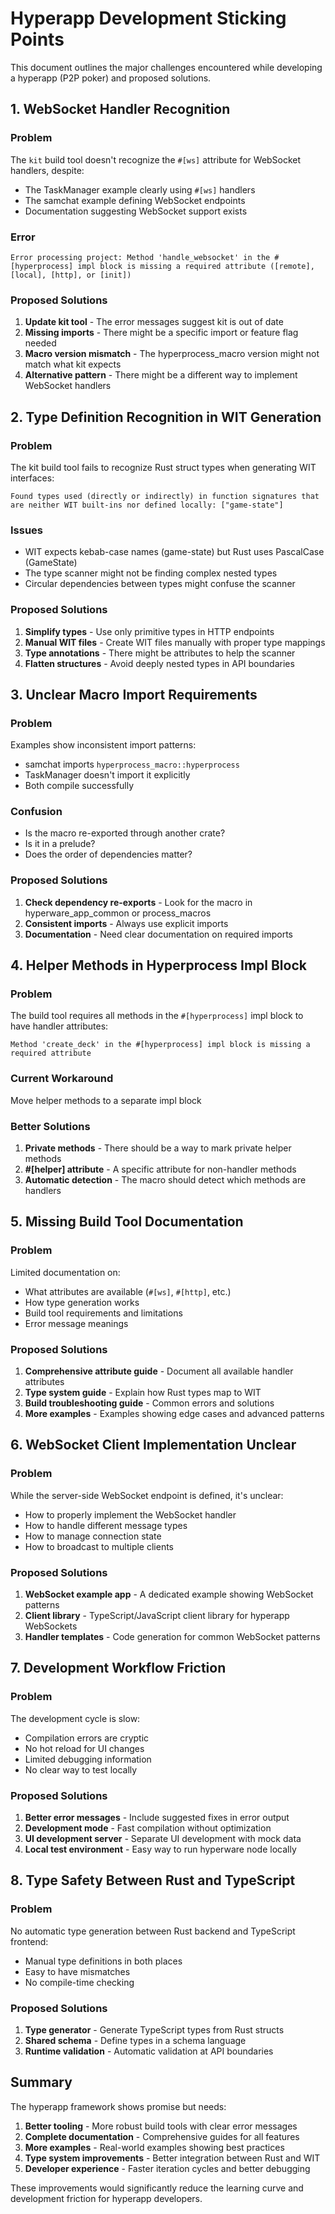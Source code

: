 # Hyperapp Development Sticking Points

This document outlines the major challenges encountered while developing a hyperapp (P2P poker) and proposed solutions.

## 1. WebSocket Handler Recognition

### Problem
The `kit` build tool doesn't recognize the `#[ws]` attribute for WebSocket handlers, despite:
- The TaskManager example clearly using `#[ws]` handlers
- The samchat example defining WebSocket endpoints
- Documentation suggesting WebSocket support exists

### Error
```
Error processing project: Method 'handle_websocket' in the #[hyperprocess] impl block is missing a required attribute ([remote], [local], [http], or [init])
```

### Proposed Solutions
1. **Update kit tool** - The error messages suggest kit is out of date
2. **Missing imports** - There might be a specific import or feature flag needed
3. **Macro version mismatch** - The hyperprocess_macro version might not match what kit expects
4. **Alternative pattern** - There might be a different way to implement WebSocket handlers

## 2. Type Definition Recognition in WIT Generation

### Problem
The kit build tool fails to recognize Rust struct types when generating WIT interfaces:
```
Found types used (directly or indirectly) in function signatures that are neither WIT built-ins nor defined locally: ["game-state"]
```

### Issues
- WIT expects kebab-case names (game-state) but Rust uses PascalCase (GameState)
- The type scanner might not be finding complex nested types
- Circular dependencies between types might confuse the scanner

### Proposed Solutions
1. **Simplify types** - Use only primitive types in HTTP endpoints
2. **Manual WIT files** - Create WIT files manually with proper type mappings
3. **Type annotations** - There might be attributes to help the scanner
4. **Flatten structures** - Avoid deeply nested types in API boundaries

## 3. Unclear Macro Import Requirements

### Problem
Examples show inconsistent import patterns:
- samchat imports `hyperprocess_macro::hyperprocess`
- TaskManager doesn't import it explicitly
- Both compile successfully

### Confusion
- Is the macro re-exported through another crate?
- Is it in a prelude?
- Does the order of dependencies matter?

### Proposed Solutions
1. **Check dependency re-exports** - Look for the macro in hyperware_app_common or process_macros
2. **Consistent imports** - Always use explicit imports
3. **Documentation** - Need clear documentation on required imports

## 4. Helper Methods in Hyperprocess Impl Block

### Problem
The build tool requires all methods in the `#[hyperprocess]` impl block to have handler attributes:
```
Method 'create_deck' in the #[hyperprocess] impl block is missing a required attribute
```

### Current Workaround
Move helper methods to a separate impl block

### Better Solutions
1. **Private methods** - There should be a way to mark private helper methods
2. **#[helper] attribute** - A specific attribute for non-handler methods
3. **Automatic detection** - The macro should detect which methods are handlers

## 5. Missing Build Tool Documentation

### Problem
Limited documentation on:
- What attributes are available (`#[ws]`, `#[http]`, etc.)
- How type generation works
- Build tool requirements and limitations
- Error message meanings

### Proposed Solutions
1. **Comprehensive attribute guide** - Document all available handler attributes
2. **Type system guide** - Explain how Rust types map to WIT
3. **Build troubleshooting guide** - Common errors and solutions
4. **More examples** - Examples showing edge cases and advanced patterns

## 6. WebSocket Client Implementation Unclear

### Problem
While the server-side WebSocket endpoint is defined, it's unclear:
- How to properly implement the WebSocket handler
- How to handle different message types
- How to manage connection state
- How to broadcast to multiple clients

### Proposed Solutions
1. **WebSocket example app** - A dedicated example showing WebSocket patterns
2. **Client library** - TypeScript/JavaScript client library for hyperapp WebSockets
3. **Handler templates** - Code generation for common WebSocket patterns

## 7. Development Workflow Friction

### Problem
The development cycle is slow:
- Compilation errors are cryptic
- No hot reload for UI changes
- Limited debugging information
- No clear way to test locally

### Proposed Solutions
1. **Better error messages** - Include suggested fixes in error output
2. **Development mode** - Fast compilation without optimization
3. **UI development server** - Separate UI development with mock data
4. **Local test environment** - Easy way to run hyperware node locally

## 8. Type Safety Between Rust and TypeScript

### Problem
No automatic type generation between Rust backend and TypeScript frontend:
- Manual type definitions in both places
- Easy to have mismatches
- No compile-time checking

### Proposed Solutions
1. **Type generator** - Generate TypeScript types from Rust structs
2. **Shared schema** - Define types in a schema language
3. **Runtime validation** - Automatic validation at API boundaries

## Summary

The hyperapp framework shows promise but needs:
1. **Better tooling** - More robust build tools with clear error messages
2. **Complete documentation** - Comprehensive guides for all features
3. **More examples** - Real-world examples showing best practices
4. **Type system improvements** - Better integration between Rust and WIT
5. **Developer experience** - Faster iteration cycles and better debugging

These improvements would significantly reduce the learning curve and development friction for hyperapp developers.